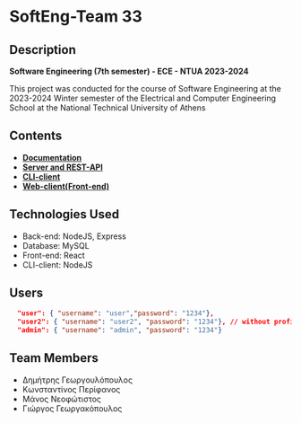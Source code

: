 # SoftEng-Team 33

## Description
**Software Engineering (7th semester) - ECE - NTUA 2023-2024**

This project was conducted for the course of Software Engineering at the 2023-2024 Winter semester of the Electrical and Computer Engineering School at the National Technical University of Athens


## Contents
- **[Documentation](./documentation/README.md)**
- **[Server and REST-API](./back-end/README.md)**
- **[CLI-client](./cli-client/README.md)**
- **[Web-client(Front-end)](./front-end/README.md)**

## Technologies Used
- Back-end: NodeJS, Express
- Database: MySQL
- Front-end: React
- CLI-client: NodeJS

## Users
<!-- Add the users:INSERT INTO Users (first_name, last_name, birthdate, email, role) VALUES ('userFN', 'userLN', '1990-01-01', 'user@example.com', 'simple_user');
INSERT INTO Authentication (user_id, password, username) VALUES (1, '$2a$08$NRJ0rUt2NnGosoWtgu3vyuSZQDZhRcGNBOmhuBpthqLsb8efR2rjS', 'user');-->
```json
  "user": { "username": "user","password": "1234"},
  "user2": { "username": "user2", "password": "1234"}, // without profile
  "admin": { "username": "admin", "password": "1234"}
```


## Team Members
- Δημήτρης Γεωργουλόπουλος
- Κωνσταντίνος Περίφανος 
- Μάνος Νεοφώτιστος
- Γιώργος Γεωργακόπουλος
